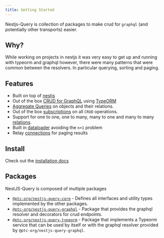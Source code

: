 ```yaml
---
title: Getting Started
---
```


Nestjs-Query is collection of packages to make crud for `graphql` (and potentially other transports) easier.

## Why?

While working on projects in nestjs it was very easy to get up and running with typeorm and graphql however, there were many patterns that were common between the resolvers. In particular querying, sorting and paging.

## Features

- Built on top of [nestjs](https://nestjs.com/)
- Out of the box [CRUD for GraphQL](../graphql/resolvers.mdx) using [TypeORM](https://typeorm.io/)
- [Aggregate Queries](../graphql/aggregations.mdx) on objects and their relations.
- Out of the box [subscriptions](../graphql/subscriptions.mdx) on all `CRUD` operations.
- Support for one to one, one to many, many to one and many to many [relations](../graphql/relations.mdx).
- Built in [dataloader](https://github.com/graphql/dataloader) avoiding the `n+1` problem
- Relay [connections](https://facebook.github.io/relay/graphql/connections.htm) for paging results

## Install

Check out the [installation docs](./install.md)

## Packages

NestJS-Query is composed of multiple packages

- [`@ptc-org/nestjs-query-core`](https://github.com/La-patate-du-coin/nestjs-query/tree/master/packages/core) - Defines all interfaces and utility types implemented by the other packages.
- [`@ptc-org/nestjs-query-graphql`](https://github.com/La-patate-du-coin/nestjs-query/tree/master/packages/query-graphql) - Package that provides the graphql resolver and decorators for crud endpoints.
- [`@ptc-org/nestjs-query-typeorm`](https://github.com/La-patate-du-coin/nestjs-query/tree/master/packages/query-typeorm) - Package that implements a Typeorm service that can be used by itself or with the graphql resolver provided by `@ptc-org/nestjs-query-graphql`.
